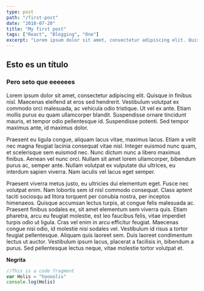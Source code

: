 ```yaml
---
type: post
path: "/first-post"
date: "2018-07-20"
title: "My first post"
tags: ["React", "Blogging", "One"]
excerpt: "Lorem ipsum dolor sit amet, consectetur adipiscing elit. Quisque in finibus nisl. Maecenas eleifend at eros sed hendrerit. Vestibulum volutpat ex commodo orci malesuada, ac vehicula odio tristique."
---
```


## Esto es un título
### Pero seto que eeeeees
Lorem ipsum dolor sit amet, consectetur adipiscing elit. Quisque in finibus nisl. Maecenas eleifend at eros sed hendrerit. Vestibulum volutpat ex commodo orci malesuada, ac vehicula odio tristique. Ut vel ex ante. Etiam mollis purus eu quam ullamcorper blandit. Suspendisse ornare tincidunt mauris, et tempor odio pellentesque id. Suspendisse potenti. Sed tempor maximus ante, id maximus dolor.

Praesent eu ligula congue, aliquam lacus vitae, maximus lacus. Etiam a velit nec magna feugiat lacinia consequat vitae nisl. Integer euismod nunc quam, et scelerisque sem euismod nec. Nunc dictum nunc a libero maximus finibus. Aenean vel nunc orci. Nullam sit amet lorem ullamcorper, bibendum purus ac, semper ante. Nullam volutpat ex vulputate dui ultrices, eu interdum sapien viverra. Nam iaculis vel lacus eget semper.

Praesent viverra metus justo, eu ultricies dui elementum eget. Fusce nec volutpat enim. Nam lobortis sem id nisl commodo consequat. Class aptent taciti sociosqu ad litora torquent per conubia nostra, per inceptos himenaeos. Quisque accumsan lectus turpis, at congue felis malesuada ac. Praesent finibus sodales ex, sit amet elementum sem viverra quis. Etiam pharetra, arcu eu feugiat molestie, est leo faucibus felis, vitae imperdiet turpis odio ut ligula. Cras vel enim in arcu efficitur feugiat. Maecenas congue nisi odio, id molestie nisi sodales vel. Vestibulum id risus a tortor feugiat pellentesque. Aliquam quis laoreet sem. Duis laoreet condimentum lectus ut auctor. Vestibulum ipsum lacus, placerat a facilisis in, bibendum a purus. Sed pellentesque lectus neque, vitae molestie tortor volutpat et.
  
  **Negrita**
  
  ```javascript
  //This is a code fragment
  var Holis = "hoooolis"
  console.log(Holis)
  ```